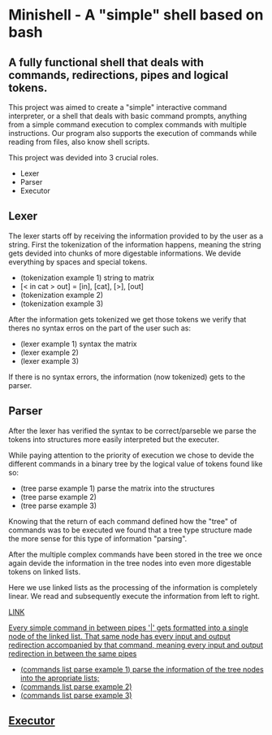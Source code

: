 # Minishell - A "simple" shell based on bash

## A fully functional shell that deals with commands, redirections, pipes and logical tokens.

This project was aimed to create a "simple" interactive command interpreter, or a shell that deals with basic command prompts, anything from a simple command execution to complex commands with multiple instructions.
Our program also supports the execution of commands while reading from files, also know shell scripts.

This project was devided into 3 crucial roles.

* Lexer
* Parser
* Executor

## Lexer

The lexer starts off by receiving the information provided to by the user as a string. First the tokenization of the information happens, meaning the string gets devided into chunks of more digestable informations. We devide everything by spaces and special tokens.

* (tokenization example 1) string to matrix
* [< in cat > out] = [in],  [cat],  [>],  [out]
* (tokenization example 2)
* (tokenization example 3)

After the information gets tokenized we get those tokens we verify that theres no syntax erros on the part of the user such as:

* (lexer example 1) syntax the matrix
* (lexer example 2)
* (lexer example 3)

If there is no syntax errors, the information (now tokenized) gets to the parser.

## Parser

After the lexer has verified the syntax to be correct/parseble we parse the tokens into structures more easily interpreted but the executer.

While paying attention to the priority of execution we chose to devide the different commands in a binary tree by the logical value of tokens found like so:

* (tree parse example 1) parse the matrix into the structures
* (tree parse example 2)
* (tree parse example 3)

Knowing that the return of each command defined how the "tree" of commands was to be executed we found that a tree type structure made the more sense for this type of information "parsing". 
            <!-- define complex command -->
            
After the multiple complex commands have been stored in the tree we once again devide the information in the tree nodes into even more digestable tokens on linked lists.

Here we use linked lists as the processing of the information is completely linear. We read and subsequently execute the information from left to right.
            <!-- define complex command -->

<a href="https://www.youtube.com/watch?v=E6NO0rgFub4"
target = "_blank">
LINK

Every simple command in between pipes '|' gets formatted into a single node of the linked list.
That same node has every input and output redirection accompanied by that command, meaning every input and output redirection in between the same pipes

* (commands list parse example 1) parse the information of the tree nodes into the apropriate lists;
* (commands list parse example 2)
* (commands list parse example 3)

## Executor

